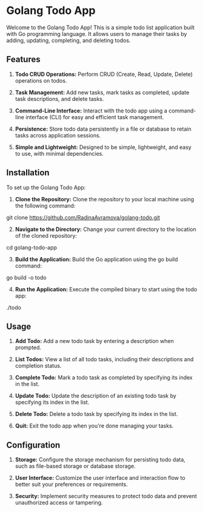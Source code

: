 # Golang Todo App
Welcome to the Golang Todo App! This is a simple todo list application built with Go programming language. It allows users to manage their tasks by adding, updating, completing, and deleting todos.

## Features
1. **Todo CRUD Operations:** Perform CRUD (Create, Read, Update, Delete) operations on todos.

2. **Task Management:** Add new tasks, mark tasks as completed, update task descriptions, and delete tasks.

3. **Command-Line Interface:** Interact with the todo app using a command-line interface (CLI) for easy and efficient task management.

4. **Persistence:** Store todo data persistently in a file or database to retain tasks across application sessions.

5. **Simple and Lightweight:** Designed to be simple, lightweight, and easy to use, with minimal dependencies.

## Installation
To set up the Golang Todo App:

1. **Clone the Repository:** Clone the repository to your local machine using the following command:

git clone https://github.com/RadinaAvramova/golang-todo.git

2. **Navigate to the Directory:** Change your current directory to the location of the cloned repository:

cd golang-todo-app

3. **Build the Application:** Build the Go application using the go build command:

go build -o todo

4. **Run the Application:** Execute the compiled binary to start using the todo app:

./todo

## Usage
1. **Add Todo:** Add a new todo task by entering a description when prompted.

2. **List Todos:** View a list of all todo tasks, including their descriptions and completion status.

3. **Complete Todo:** Mark a todo task as completed by specifying its index in the list.

4. **Update Todo:** Update the description of an existing todo task by specifying its index in the list.

5. **Delete Todo:** Delete a todo task by specifying its index in the list.

6. **Quit:** Exit the todo app when you're done managing your tasks.

## Configuration
1. **Storage:** Configure the storage mechanism for persisting todo data, such as file-based storage or database storage.

2. **User Interface:** Customize the user interface and interaction flow to better suit your preferences or requirements.

3. **Security:** Implement security measures to protect todo data and prevent unauthorized access or tampering.
